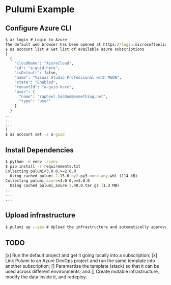 # Pulumi Example

## Configure Azure CLI

```cmd
$ az login # Login to Azure
The default web browser has been opened at https://login.microsoftonline.com/common/oauth2/authorize. Please continue the login in the web browser.
$ az account list # Get list of available azure subscriptions
[
  {
    "cloudName": "AzureCloud",
    "id": "a-guid-here",
    "isDefault": false,
    "name": "Visual Studio Professional with MSDN",
    "state": "Enabled",
    "tenantId": "a-guid-here",
    "user": {
      "name": "raphael.haddad@something.net",
      "type": "user"
    }
  }
...
...
...
]
$ az account set -s a-guid
```

## Install Dependencies

```cmd
$ python -m venv ./venv
$ pip install -r requirements.txt
Collecting pulumi<3.0.0,>=2.0.0
  Using cached pulumi-2.15.6-py2.py3-none-any.whl (114 kB)
Collecting pulumi-azure<4.0.0,>=3.0.0
  Using cached pulumi_azure-3.40.0.tar.gz (1.3 MB)
...
...
...
```

## Upload infrastructure

```cmd
$ pulumi up --yes # Upload the infrastructure and automatically approve.
```

## TODO

[x] Run the default project and get it going locally into a subscription;
[x] Link Pulumi to an Azure DevOps project and run the same template
into another subscription;
[] Paramertise the template (stack) so that it can be used across different
environments; and
[] Create mutable infrastructure, modify the data inside it, and redeploy.
